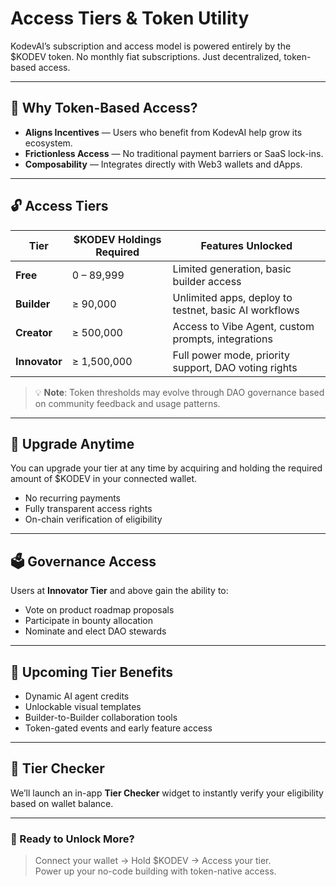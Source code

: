 # Access Tiers & Token Utility

KodevAI’s subscription and access model is powered entirely by the $KODEV token. No monthly fiat subscriptions. Just decentralized, token-based access.

***

## 🎯 Why Token-Based Access?

* **Aligns Incentives** — Users who benefit from KodevAI help grow its ecosystem.
* **Frictionless Access** — No traditional payment barriers or SaaS lock-ins.
* **Composability** — Integrates directly with Web3 wallets and dApps.

***

## 🔓 Access Tiers

| Tier          | $KODEV Holdings Required | Features Unlocked                                     |
| ------------- | ------------------------ | ----------------------------------------------------- |
| **Free**      | 0 – 89,999               | Limited generation, basic builder access              |
| **Builder**   | ≥ 90,000                 | Unlimited apps, deploy to testnet, basic AI workflows |
| **Creator**   | ≥ 500,000                | Access to Vibe Agent, custom prompts, integrations    |
| **Innovator** | ≥ 1,500,000              | Full power mode, priority support, DAO voting rights  |

> 💡 **Note**: Token thresholds may evolve through DAO governance based on community feedback and usage patterns.

***

## 🔁 Upgrade Anytime

You can upgrade your tier at any time by acquiring and holding the required amount of $KODEV in your connected wallet.

* No recurring payments
* Fully transparent access rights
* On-chain verification of eligibility

***

## 🗳️ Governance Access

Users at **Innovator Tier** and above gain the ability to:

* Vote on product roadmap proposals
* Participate in bounty allocation
* Nominate and elect DAO stewards

***

## 🌱 Upcoming Tier Benefits

* Dynamic AI agent credits
* Unlockable visual templates
* Builder-to-Builder collaboration tools
* Token-gated events and early feature access

***

## 🧮 Tier Checker

We’ll launch an in-app **Tier Checker** widget to instantly verify your eligibility based on wallet balance.

***

### 🔗 Ready to Unlock More?

> Connect your wallet → Hold $KODEV → Access your tier.\
> Power up your no-code building with token-native access.
